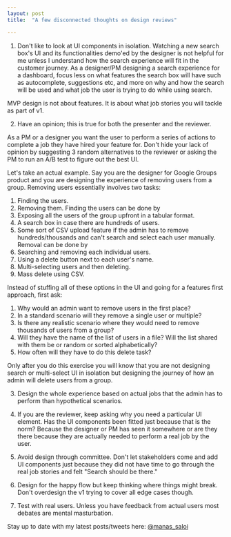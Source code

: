 ```yaml
---
layout: post
title:  "A few disconnected thoughts on design reviews"

---
```


1. Don't like to look at UI components in isolation. Watching a new search box's UI and its functionalities demo'ed by the designer is not helpful for me unless I understand how the search experience will fit in the customer journey.
As a designer/PM designing a search experience for a dashboard, focus less on what features the search box will have such as autocomplete, suggestions etc, and more on why and how the search will be used and what job the user is trying to do while using search.

MVP design is not about features. It is about what job stories you will tackle as part of v1.

2. Have an opinion; this is true for both the presenter and the reviewer.

As a PM or a designer you want the user to perform a series of actions to complete a job they have hired your feature for. Don't hide your lack of opinion by suggesting 3 random alternatives to the reviewer or asking the PM to run an A/B test to figure out the best UI.

Let's take an actual example. Say you are the designer for Google Groups product and you are designing the experience of removing users from a group. Removing users essentially involves two tasks: 
  1. Finding the users.
  2. Removing them.
Finding the users can be done by
  1. Exposing all the users of the group upfront in a tabular format.
  2. A search box in case there are hundreds of users.
  3. Some sort of CSV upload feature if the admin has to remove hundreds/thousands and can't search and select each user manually.
Removal can be done by
  1. Searching and removing each individual users.
  2. Using a delete button next to each user's name.
  3. Multi-selecting users and then deleting.
  4. Mass delete using CSV.

Instead of stuffing all of these options in the UI and going for a features first approach, first ask:

  1. Why would an admin want to remove users in the first place?
  2. In a standard scenario will they remove a single user or multiple?
  3. Is there any realistic scenario where they would need to remove thousands of users from a group?
  4. Will they have the name of the list of users in a file? Will the list shared with them be or random or sorted alphabetically?
  5. How often will they have to do this delete task?

Only after you do this exercise you will know that you are not designing search or multi-select UI in isolation but designing the journey of how an admin will delete users from a group.

3. Design the whole experience based on actual jobs that the admin has to perform than hypothetical scenarios. 

4. If you are the reviewer, keep asking why you need a particular UI element. Has the UI components been fitted just because that is the norm? Because the designer or PM has seen it somewhere or are they there because they are actually needed to perform a real job by the user.

5. Avoid design through committee. Don't let stakeholders come and add UI components just because they did not have time to go through the real job stories and felt "Search should be there."

6. Design for the happy flow but keep thinking where things might break. Don't overdesign the v1 trying to cover all edge cases though. 

7. Test with real users. Unless you have feedback from actual users most debates are mental masturbation. 

Stay up to date with my latest posts/tweets here: [@manas_saloi](http://twitter.com/manas_saloi)
